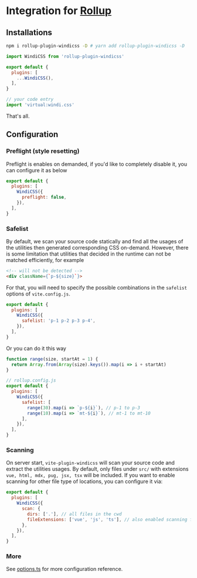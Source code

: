 <Logo name="rollup" class="logo-float-xl"/>

# Integration for [Rollup](https://rollupjs.org)

<PackageInfo
  name="rollup-plugin-windicss"
  repo="vite-plugin-windicss/tree/main/packages/rollup-plugin-windicss"
  author="antfu"
/>

## Installations

```bash
npm i rollup-plugin-windicss -D # yarn add rollup-plugin-windicss -D
```

```js rollup.config.js
import WindiCSS from 'rollup-plugin-windicss'

export default {
  plugins: [
    ...WindiCSS(),
  ],
}
```

```ts
// your code entry
import 'virtual:windi.css'
```

That's all.


## Configuration

### Preflight (style resetting)

Preflight is enables on demanded, if you'd like to completely disable it, you can configure it as below

```js rollup.config.js
export default {
  plugins: [
    WindiCSS({
      preflight: false,
    }),
  ],
}
```

### Safelist

By default, we scan your source code statically and find all the usages of the utilities then generated corresponding CSS on-demand. However, there is some limitation that utilities that decided in the runtime can not be matched efficiently, for example

```html
<!-- will not be detected -->
<div className={`p-${size}`}>
```

For that, you will need to specify the possible combinations in the `safelist` options of `vite.config.js`.

```js rollup.config.js
export default {
  plugins: [
    WindiCSS({
      safelist: 'p-1 p-2 p-3 p-4',
    }),
  ],
}
```

Or you can do it this way

```js
function range(size, startAt = 1) {
  return Array.from(Array(size).keys()).map(i => i + startAt)
}

// rollup.config.js
export default {
  plugins: [
    WindiCSS({
      safelist: [
        range(30).map(i => `p-${i}`), // p-1 to p-3
        range(10).map(i => `mt-${i}`), // mt-1 to mt-10
      ],
    }),
  ],
}
```

### Scanning

On server start, `vite-plugin-windicss` will scan your source code and extract the utilities usages. By default, only files under `src/` with extensions `vue, html, mdx, pug, jsx, tsx` will be included. If you want to enable scanning for other file type of locations, you can configure it via:

```js rollup.config.js
export default {
  plugins: [
    WindiCSS({
      scan: {
        dirs: ['.'], // all files in the cwd
        fileExtensions: ['vue', 'js', 'ts'], // also enabled scanning for js/ts
      },
    }),
  ],
}
```

### More

See [options.ts](https://github.com/windicss/vite-plugin-windicss/blob/main/packages/plugin-utils/src/options.ts) for more configuration reference.
